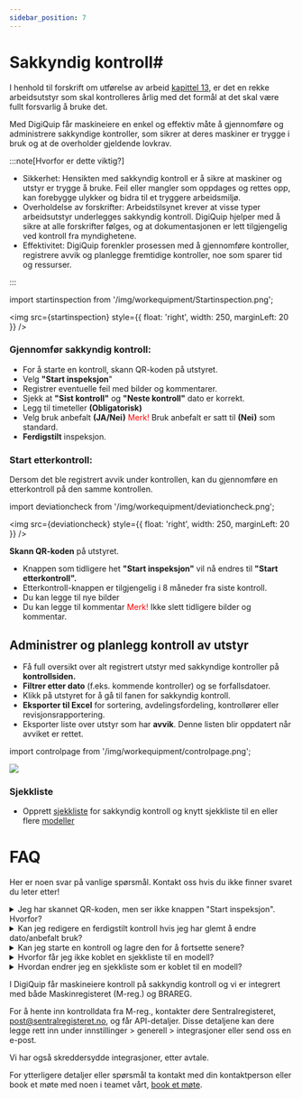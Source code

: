 ```yaml
---
sidebar_position: 7
---
```


# Sakkyndig kontroll#

I henhold til forskrift om utførelse av arbeid [kapittel 13](https://lovdata.no/dokument/SF/forskrift/2011-12-06-1357/KAPITTEL_3-4#%C2%A713-4), er det en rekke arbeidsutstyr som skal kontrolleres årlig med det formål at det skal være fullt forsvarlig å bruke det.  



Med DigiQuip får maskineiere en enkel og effektiv måte å gjennomføre og administrere sakkyndige kontroller, som sikrer at deres maskiner er trygge i bruk og at de overholder gjeldende lovkrav.


:::note[Hvorfor er dette viktig?]
- 	Sikkerhet: Hensikten med sakkyndig kontroll er å sikre at maskiner og utstyr er trygge å bruke. Feil eller mangler som oppdages og rettes opp, kan forebygge ulykker og bidra til et tryggere arbeidsmiljø.
- 	Overholdelse av forskrifter: Arbeidstilsynet krever at visse typer arbeidsutstyr underlegges sakkyndig kontroll. DigiQuip hjelper med å sikre at alle forskrifter følges, og at dokumentasjonen er lett tilgjengelig ved kontroll fra myndighetene.
- 	Effektivitet: DigiQuip forenkler prosessen med å gjennomføre kontroller, registrere avvik og planlegge fremtidige kontroller, noe som sparer tid og ressurser.

:::
 
import startinspection from '/img/workequipment/Startinspection.png';

<img src={startinspection} style={{ float: 'right', width: 250, marginLeft: 20 }} />

### Gjennomfør sakkyndig kontroll: 

- For å starte en kontroll, skann QR-koden på utstyret.
- Velg **"Start inspeksjon**"
- Registrer eventuelle feil med bilder og kommentarer.
- Sjekk at **"Sist kontroll"** og **"Neste kontroll"** dato er korrekt.
- Legg til timeteller **(Obligatorisk)** 
- Velg bruk anbefalt **(JA/Nei)** 
<font color="red">Merk!</font> Bruk anbefalt er satt til **(Nei)** som standard.
- **Ferdigstilt** inspeksjon.


### Start etterkontroll:

Dersom det ble registrert avvik under kontrollen, kan du gjennomføre en etterkontroll på den samme kontrollen.

import deviationcheck from '/img/workequipment/deviationcheck.png';

<img src={deviationcheck} style={{ float: 'right', width: 250, marginLeft: 20 }} /> 


**Skann QR-koden** på utstyret.
- Knappen som tidligere het **"Start inspeksjon"** vil nå endres til **"Start etterkontroll".**
- Etterkontroll-knappen er tilgjengelig i 8 måneder fra siste kontroll.
- Du kan legge til nye bilder
- Du kan legge til kommentar
<font color="red">Merk!</font> Ikke slett tidligere bilder og kommentar. 


## Administrer og planlegg kontroll av utstyr

- Få full oversikt over alt registrert utstyr med sakkyndige kontroller på **kontrollsiden.**
- **Filtrer etter dato** (f.eks. kommende kontroller) og se forfallsdatoer.
- Klikk på utstyret for å gå til fanen for sakkyndig kontroll.
- **Eksporter til Excel** for sortering, avdelingsfordeling, kontrollører eller revisjonsrapportering.
- Eksporter liste over utstyr som har **avvik**. Denne listen blir oppdatert når avviket er rettet.
 
import controlpage from '/img/workequipment/controlpage.png';

<img src={controlpage} style={{width:900}} />

### Sjekkliste
- Opprett [sjekkliste](/docs/DigiQuip/checklists#opprett-sjekkliste-for-sakkynig-kontroll) for sakkyndig kontroll og knytt sjekkliste til en eller flere [modeller](/docs/DigiQuip/checklists#knytt-sjekkliste-til-arbeidsutstyr)


# FAQ
Her er noen svar på vanlige spørsmål.  Kontakt oss hvis du ikke finner svaret du leter etter!

<details>
  <summary>Jeg har skannet QR-koden, men ser ikke knappen "Start inspeksjon". Hvorfor?</summary>
  <div>
    <div>Dette kan skyldes:</div>
    <div>Du har ikke rollen som kontrollør → Kontakt administrator </div>
    <div>Det er ingen sjekkliste knyttet til utstyret → Kontakt administrator </div>
  </div>
</details>

<details>
  <summary>Kan jeg redigere en ferdigstilt kontroll hvis jeg har glemt å endre dato/anbefalt bruk?</summary>
  <div>
    <div>Ja, følg disse stegene:</div>
    <div> Gå til Admin → Maskiner og utstyr → Velg utstyr → Gå til Sakkyndig kontroll fanen</div>
    <div>Finn kontrollen som skal redigeres </div>
    <div>Klikk på de tre prikkene ( ⋮ ) til høyre</div>
    <div>Velg "Lås opp"</div>
    <div>Deretter velg "Rediger"for å gjøre endringer  </div>
  </div>
</details>

<details>
  <summary>Kan jeg starte en kontroll og lagre den for å fortsette senere?</summary>
  <div>
    <div>Ja, det er mulig!</div>
    <div>Bruk "Lagre og avslutt"-knappen på siste side i sjekklisten. Alternativt kan du bare gå ut av siden – kontrollen lagres automatisk </div>
    <div>Vi anbefaler å skru av "Forhåndsutfylt med OK" i sjekklisten</div>
  </div>
</details>

<details>
  <summary>Hvorfor får jeg ikke koblet en sjekkliste til en modell?</summary>
  <div>
    <div>Dette kan skyldes: </div>
    <div>Manglende rettigheter → Du må ha administratorrolle for å koble sjekklister</div>
    <div>Ingen sjekklister tilgjengelig** → Sjekk at det er opprettet sjekklister i systemet.</div>
  </div>
</details>

<details>
  <summary>Hvordan endrer jeg en sjekkliste som er koblet til en modell?</summary>
  <div>
    <div>Ja, det er mulig!</div>
    <div>Bruk "Lagre og avslutt"-knappen på siste side i sjekklisten. Alternativt kan du bare gå ut av siden – kontrollen lagres automatisk </div>
    <div>Vi anbefaler å skru av "Forhåndsutfylt med OK" i sjekklisten</div>
  </div>
</details>



I DigiQuip får maskineiere kontroll på sakkyndig kontroll og vi er integrert med både Maskinregisteret (M-reg.) og BRAREG.

For å hente inn kontrolldata fra M-reg., kontakter dere Sentralregisteret, post@sentralregisteret.no, og får API-detaljer. Disse 
detaljene kan dere legge rett inn under innstillinger > generell > integrasjoner eller send oss en e-post.

Vi har også skreddersydde integrasjoner, etter avtale.



For ytterligere detaljer eller spørsmål ta kontakt med din kontaktperson eller book et møte med noen i teamet vårt, [book et møte](https://digiquip.no/about).